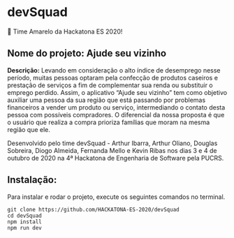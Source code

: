 # devSquad
💛 Time Amarelo da Hackatona ES 2020!

## **Nome do projeto:** Ajude seu vizinho
**Descrição:** Levando em consideração o alto índice de desemprego nesse 
período, muitas pessoas optaram pela confecção de produtos caseiros e 
prestação de serviços a fim de complementar sua renda ou substituir o 
emprego perdido. Assim, o aplicativo “Ajude seu vizinho” tem como objetivo
auxiliar uma pessoa da sua região que está passando por problemas
financeiros a vender um produto ou serviço, intermediando o contato
desta pessoa com possíveis compradores. O diferencial da nossa proposta
é que o usuário que realiza a compra prioriza famílias que moram na
mesma região que ele.

Desenvolvido pelo time devSquad - Arthur Ibarra, Arthur Oliano, Douglas Sobreira, 
Diogo Almeida, Fernanda Mello e Kevin Ribas nos dias 3 e 4 de outubro de 2020 na 4ª 
Hackatona de Engenharia de Software pela PUCRS.


## **Instalação:**
Para instalar e rodar o projeto, execute os seguintes comandos no terminal.
```
git clone https://github.com/HACKATONA-ES-2020/devSquad
cd devSquad
npm install
npm run dev
```
